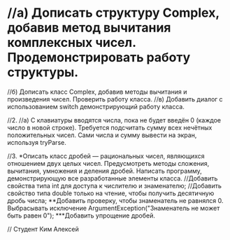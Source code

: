 # //а) Дописать структуру Complex, добавив метод вычитания комплексных чисел. Продемонстрировать работу структуры.
//б) Дописать класс Complex, добавив методы вычитания и произведения чисел. Проверить работу класса.
//в) Добавить диалог с использованием switch демонстрирующий работу класса.

//2.
//а) С клавиатуры вводятся числа, пока не будет введён 0 (каждое число в новой строке). Требуется подсчитать сумму всех нечётных положительных чисел. Сами числа и сумму вывести на экран, используя tryParse.

//3. *Описать класс дробей — рациональных чисел, являющихся отношением двух целых чисел. Предусмотреть методы сложения, вычитания, умножения и деления дробей. Написать программу, демонстрирующую все разработанные элементы класса.
//Добавить свойства типа int для доступа к числителю и знаменателю;
//Добавить свойство типа double только на чтение, чтобы получить десятичную дробь числа; **Добавить проверку, чтобы знаменатель не равнялся 0. Выбрасывать исключение ArgumentException("Знаменатель не может быть равен 0"); ***Добавить упрощение дробей.

//   Студент Ким Алексей
